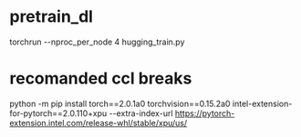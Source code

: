 # pretrain_dl

torchrun --nproc_per_node 4 hugging_train.py

# recomanded ccl breaks
python -m pip install torch==2.0.1a0 torchvision==0.15.2a0 intel-extension-for-pytorch==2.0.110+xpu --extra-index-url https://pytorch-extension.intel.com/release-whl/stable/xpu/us/
